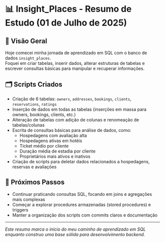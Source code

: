 # 📊 Insight_Places - Resumo de Estudo (01 de Julho de 2025)

## 📝 Visão Geral
Hoje comecei minha jornada de aprendizado em SQL com o banco de dados `insight_places`.  
Foquei em criar tabelas, inserir dados, alterar estruturas de tabelas e escrever consultas básicas para manipular e recuperar informações.

## 🗂️ Scripts Criados
- Criação de 6 tabelas: `owners`, `addresses`, `bookings`, `clients`, `reservations`, `ratings`  
- Inserção de dados em todas as tabelas (inserções em massa para owners, bookings, clients, etc.)  
- Alteração de tabelas com adição de colunas e renomeação de tabelas/colunas  
- Escrita de consultas básicas para análise de dados, como:
  - Hospedagens com avaliação alta
  - Hospedagens ativas em hotéis
  - Ticket médio por cliente
  - Duração média de estadia por cliente
  - Proprietários mais ativos e inativos  
- Criação de scripts para deletar dados relacionados a hospedagens, reservas e avaliações

## 🎯 Próximos Passos
- Continuar praticando consultas SQL, focando em joins e agregações mais complexas  
- Começar a explorar procedures armazenadas (stored procedures) e triggers  
- Manter a organização dos scripts com commits claros e documentação

---

*Este resumo marca o início do meu caminho de aprendizado em SQL enquanto construo uma base sólida para desenvolvimento backend.*
